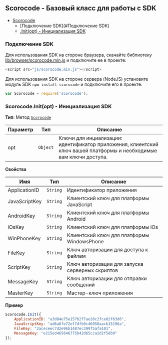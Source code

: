 <a name="Scorocode"></a>

## Scorocode - Базовый класс для работы с SDK
* [Scorocode](#Scorocode)
	* [Подключение SDK](#Подключение SDK)
    * [.Init(opt) - Инициализация SDK](#Scorocode+Init)

<a name="Подключение SDK"></a>

### Подключение SDK

Для использования SDK на стороне браузера, скачайте библиотеку [lib/browser/scorocode.min.js](https://github.com/Scorocode/scorocode-SDK-JS/blob/master/lib/browser/scorocode.min.js) и подключите ее в проекте: 
```js
<script src="js/scorocode.min.js"></script>
```
 
Для использования SDK на стороне сервера (NodeJS) установите модуль SDK `npm install scorocode` и подключите его в проекте:
```js
var Scorocode = require('scorocode');
```
<a name="Scorocode+Init"></a>

### Scorocode.Init(opt) - Инициализация SDK

**Тип**: Метод <code>[Scorocode](#Scorocode)</code>  

| Параметр | Тип | Описание |
| --- | --- | --- |
| opt | <code>Object</code> | Ключи для инциализации: идентификатор приложения, клиентский ключ вашей платформы и необходимые вам ключи доступа. |

**Свойства**

| Имя | Тип | Описание |
| --- | --- | --- |
| ApplicationID | <code>String</code> | Идентификатор приложения |
| JavaScriptKey | <code>String</code> | Клиентский ключ для платформы JavaScript |
| AndroidKey | <code>String</code> | Клиентский ключ для платформы Android |
| iOsKey | <code>String</code> | Клиентский ключ для платформы iOs |
| WinPhoneKey | <code>String</code> | Клиентский ключ для платформы WindowsPhone |
| FileKey | <code>String</code> | Ключ авторизации для доступа к файлам |
| ScriptKey | <code>String</code> | Ключ авторизации для запуска серверных скриптов |
| MessageKey | <code>String</code> | Ключ авторизации для отправки сообщений |
| MasterKey | <code>String</code> | Мастер-ключ приложения|

**Пример**  
```js
Scorocode.Init({
    ApplicationID: "a3d04e75e157b2f7ae20c2fce02f63d6",
    JavaScriptKey: "ad6a8fe72ef7dfb9c46958aacb15196a",
    FileKey: "2aceceec7d2e96b1487ec399f5afa101",
    MessageKey: "e215ed465646775b42d65cca2d2f5db9"
});
```